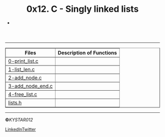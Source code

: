 <html>
<body>
<header>
<h1>
0x12. C - Singly linked lists
</h1>
<p>
<ul>
<li></li>
</ul>
</p>
</header>
 <hr>
<section>
<p>
<table border="1">
<tr><th><b>Files</b ></th><th><b>Description of Functions</b></th></tr>
<tr><td><a href="https://github.com/Kystar012/alx-low_level_programming/blob/master/0x12-singly_linked_lists/0-print_list.c">0-print_list.c</a></td><td></td></tr>
<tr><td><a href="https://github.com/Kystar012/alx-low_level_programming/blob/master/0x12-singly_linked_lists/1-list_len.c">1-list_len.c</a></td><td></td></tr>
<tr><td><a href="https://github.com/Kystar012/alx-low_level_programming/blob/master/0x12-singly_linked_lists/2-add_node.c">2-add_node.c</a></td><td></td></tr>
<tr><td><a href="https://github.com/Kystar012/alx-low_level_programming/blob/master/0x12-singly_linked_lists/3-add_node_end.c">3-add_node_end.c</a></td><td></td></tr>
<tr><td><a href="https://github.com/Kystar012/alx-low_level_programming/blob/master/0x12-singly_linked_lists/4-free_list.c">4-free_list.c</a></td><td></td></tr>
<tr><td><a href="https://github.com/Kystar012/alx-low_level_programming/blob/master/0x12-singly_linked_lists/lists.h">lists.h</a></td><td></td></tr>
</table>
</p>
</section>
<hr>
<footer>
<p><b>&copy;</b><em>KYSTAR012</em></p>
<p><a href="">Linkedln</a><a href="">Twitter</a></p>
</footer>
</body>
</html>
